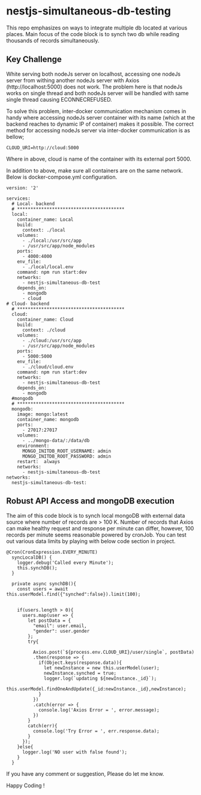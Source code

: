 # nestjs-simultaneous-db-testing
This repo emphasizes on ways to integrate multiple db located at various places. Main focus of the code block is to synch two db while reading thousands of records simultaneously.

## Key Challenge
White serving both nodeJs server on localhost, accessing one nodeJs server from withing another nodeJs server with Axios (http://localhost:5000) does not work. The problem here is that nodeJs works on single thread and both nodeJs server will be handled with same single thread causing ECONNECREFUSED.

To solve this problem, inter-docker communication mechanism comes in handy where accessing nodeJs server container with its name (which at the backend reaches to dynamic IP of container) makes it possible. The correct method for accessing nodeJs server via inter-docker communication is as bellow;

```
CLOUD_URI=http://cloud:5000

```

Where in above, cloud is name of the container with its external port 5000. 

In addition to above, make sure all containers are on the same network. Below is docker-compose.yml configuration.

```
version: '2'

services:
  # Local- backend
  # ****************************************
  local:
    container_name: Local
    build:
      context: ./local
    volumes:
      - ./local:/usr/src/app
      - /usr/src/app/node_modules
    ports:
      - 4000:4000
    env_file: 
      - ./local/local.env
    command: npm run start:dev
    networks:
      - nestjs-simultaneous-db-test
    depends_on:
      - mongodb
      - cloud
# Cloud- backend
  # ****************************************
  cloud:
    container_name: Cloud
    build:
      context: ./cloud
    volumes:
      - ./cloud:/usr/src/app
      - /usr/src/app/node_modules
    ports:
      - 5000:5000
    env_file:
      - ./cloud/cloud.env
    command: npm run start:dev
    networks:
      - nestjs-simultaneous-db-test
    depends_on:
      - mongodb
  #mongodb
  # ****************************************
  mongodb:
    image: mongo:latest
    container_name: mongodb
    ports:
      - 27017:27017
    volumes:
      - ../mongo-data/:/data/db
    environment:
      MONGO_INITDB_ROOT_USERNAME: admin
      MONGO_INITDB_ROOT_PASSWORD: admin
    restart:  always
    networks:
      - nestjs-simultaneous-db-test
networks:
  nestjs-simultaneous-db-test: 

```

## Robust API Access and mongoDB execution
The aim of this code block is to synch local mongoDB with external data source where number of records are > 100 K. Number of records that Axios can make healthy request and response per minute can differ, however, 100 records per minute seems reasonable powered by cronJob. You can test out various data limits by playing with below code section in project.

```
@Cron(CronExpression.EVERY_MINUTE)
  syncLocalDB() {
    logger.debug('Called every Minute');
    this.synchDB();
  }

  private async synchDB(){
    const users = await this.userModel.find({"synched":false}).limit(100);
    

    if(users.length > 0){
      users.map(user => {
        let postData = {
          "email": user.email,
          "gender": user.gender
        };
        try{
            
          Axios.post(`${process.env.CLOUD_URI}/user/single`, postData)
          .then(response => {
            if(Object.keys(response.data)){
              let newInstance = new this.userModel(user);
              newInstance.synched = true;
              logger.log(`updating ${newInstance._id}`);
              this.userModel.findOneAndUpdate({_id:newInstance._id},newInstance);
            }
          })
          .catch(error => {
            console.log('Axios Error = ', error.message);
          })
        }
        catch(err){
          console.log('Try Error = ', err.response.data);
        }
      });
    }else{
      logger.log('NO user with false found');
    }
  }

```

If you have any comment or suggestion, Please do let me know.

Happy Coding ! 
